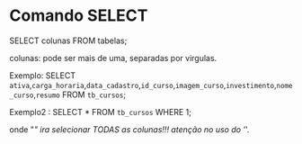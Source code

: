 # Comando SELECT

SELECT colunas FROM tabelas;

colunas: pode ser mais de uma, separadas por virgulas.

Exemplo:
SELECT `ativa`,`carga_horaria`,`data_cadastro`,`id_curso`,`imagem_curso`,`investimento`,`nome_curso`,`resumo` FROM `tb_cursos`;


Exemplo2 :
SELECT * FROM `tb_cursos` WHERE 1;

onde "*" ira selecionar TODAS as colunas!!!
atenção no uso do '*'.